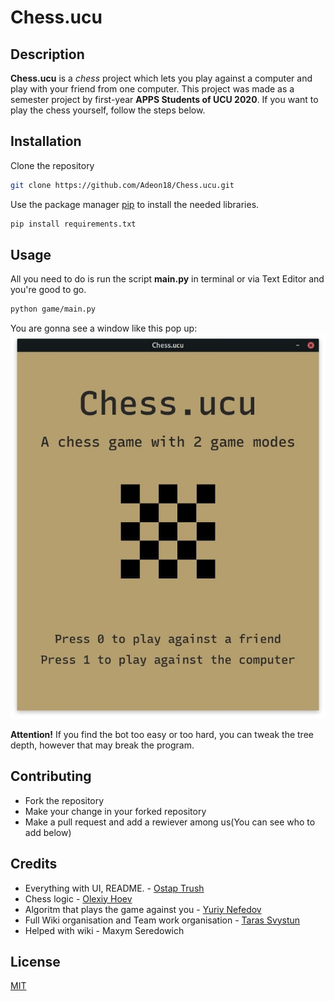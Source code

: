 # **Chess.ucu** 


## Description

**Chess.ucu** is a _chess_ project which lets you play against a computer and play with your friend from one computer. This project was made as a semester project by first-year **APPS Students of UCU 2020**. If you want to play the chess yourself, follow the steps below.

## Installation

Clone the repository

```bash
git clone https://github.com/Adeon18/Chess.ucu.git
```

Use the package manager [pip](https://pip.pypa.io/en/stable/) to install the needed libraries.

```bash
pip install requirements.txt
```

## Usage

All you need to do is run the script **main.py** in terminal or via Text Editor and you're good to go.

```bash
python game/main.py
```

You are gonna see a window like this pop up:
![gameplay](images/gameplay.png)

**Attention!** If you find the bot too easy or too hard, you can tweak the tree depth, however that may break the program.

## Contributing

- Fork the repository
- Make your change in your forked repository
- Make a pull request and add a rewiever among us(You can see who to add below)

## Credits

- Everything with UI, README. - [Ostap Trush](https://github.com/Adeon18)
- Chess logic - [Olexiy Hoev](https://github.com/alexg-lviv)
- Algoritm that plays the game against you - [Yuriy Nefedov](https://github.com/yuriynefedov)
- Full Wiki organisation and Team work organisation - [Taras Svystun](https://github.com/booyakashakawabangha)
- Helped with wiki - Maxym Seredowich


## License

[MIT](https://choosealicense.com/licenses/mit/)